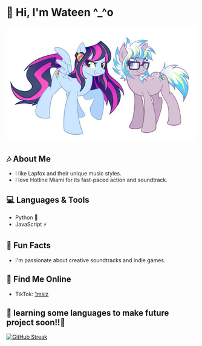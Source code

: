 
# 🦄 Hi, I'm Wateen ^_^o
![image alt](https://github.com/j94k/j94k/blob/main/download%20(4).jpg?raw=true)
## 🎶 About Me
- I like Lapfox and their unique music styles.
- I love Hotline Miami for its fast-paced action and soundtrack.

## 💻 Languages & Tools
- Python 🐍
- JavaScript ⚡


## 🦈 Fun Facts
- I'm passionate about creative soundtracks and indie games.

  
## 📱 Find Me Online
- TikTok: [1msiz](https://www.tiktok.com/@1msiz)


## 💟 learning some languages to make future project soon!!💟
[![GitHub Streak](https://streak-stats.demolab.com/?user=vulpvibe)](https://git.io/streak-stats)



  
